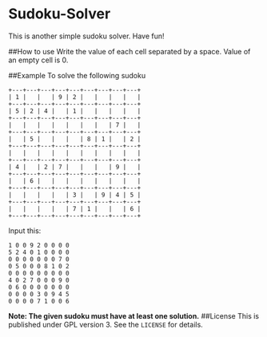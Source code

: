 Sudoku-Solver
=============

This is another simple sudoku solver. Have fun!

##How to use
Write the value of each cell separated by a space. Value of an empty cell is 0.

##Example
To solve the following sudoku
```
+---+---+---+---+---+---+---+---+---+
| 1 |   |   | 9 | 2 |   |   |   |   |
+---+---+---+---+---+---+---+---+---+
| 5 | 2 | 4 |   | 1 |   |   |   |   |
+---+---+---+---+---+---+---+---+---+
|   |   |   |   |   |   |   | 7 |   |
+---+---+---+---+---+---+---+---+---+
|   | 5 |   |   |   | 8 | 1 |   | 2 |
+---+---+---+---+---+---+---+---+---+
|   |   |   |   |   |   |   |   |   |
+---+---+---+---+---+---+---+---+---+
| 4 |   | 2 | 7 |   |   |   | 9 |   |
+---+---+---+---+---+---+---+---+---+
|   | 6 |   |   |   |   |   |   |   |
+---+---+---+---+---+---+---+---+---+
|   |   |   |   | 3 |   | 9 | 4 | 5 |
+---+---+---+---+---+---+---+---+---+
|   |   |   |   | 7 | 1 |   |   | 6 |
+---+---+---+---+---+---+---+---+---+
```
Input this:
`````
1 0 0 9 2 0 0 0 0
5 2 4 0 1 0 0 0 0
0 0 0 0 0 0 0 7 0
0 5 0 0 0 8 1 0 2
0 0 0 0 0 0 0 0 0
4 0 2 7 0 0 0 9 0
0 6 0 0 0 0 0 0 0
0 0 0 0 3 0 9 4 5
0 0 0 0 7 1 0 0 6
`````
**Note: The given sudoku must have at least one solution.** 
##License
This is  published under GPL version 3. See the `LICENSE` for details.

